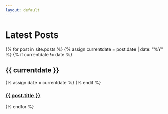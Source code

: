 ```yaml
---
layout: default
---
```

<h1>Latest Posts</h1>
<p>
  {% for post in site.posts %}
  {% assign currentdate = post.date | date: "%Y" %}
  {% if currentdate != date %}
    <h2 id="y{{currentdate}}">{{ currentdate }}</h2>
    {% assign date = currentdate %} 
  {% endif %}
    <h3><a href="{{ post.url }}">{{ post.title }}</a></h3>
  {% endfor %}
</p>



